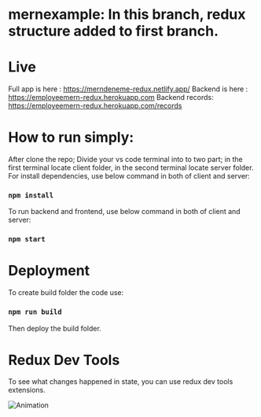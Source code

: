 # mernexample: In this branch, redux structure added to first branch.

# Live

Full app is here : https://merndeneme-redux.netlify.app/
Backend is here : https://employeemern-redux.herokuapp.com
Backend records: https://employeemern-redux.herokuapp.com/records

# How to run simply:

After clone the repo;
Divide your vs code terminal into to two part; in the first terminal locate client folder, in the second terminal locate server folder.
For install dependencies, use below command in both of client and server:

### `npm install`

To run backend and frontend, use below command in both of client and server:

### `npm start`

# Deployment

To create build folder the code use:

### `npm run build`

Then deploy the build folder.

# Redux Dev Tools
To see what changes happened in state, you can use redux dev tools extensions. 


![Animation](https://user-images.githubusercontent.com/75986477/132658523-4c07fd5c-b99c-4bbc-8aa0-9b4b2c7a0483.gif)
